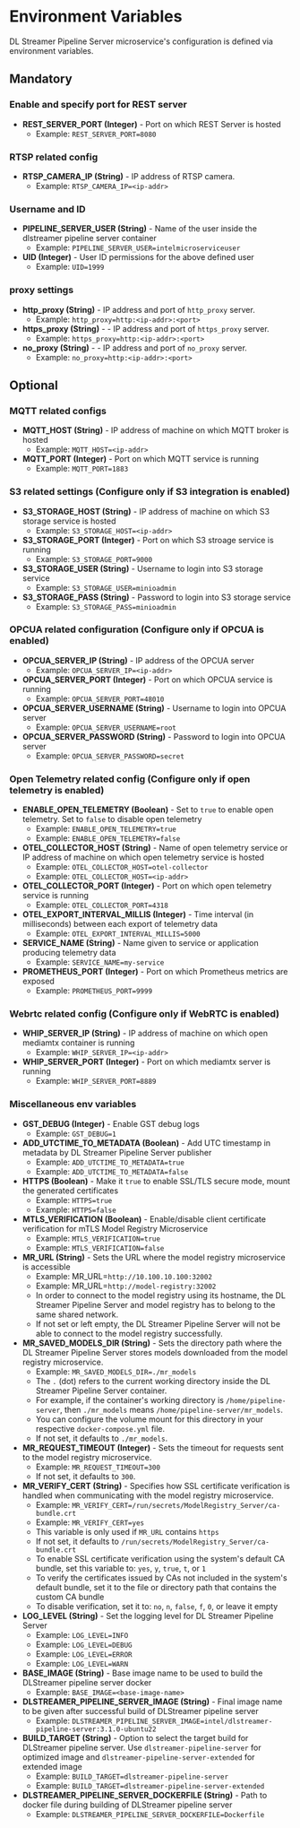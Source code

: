 # Environment Variables
DL Streamer Pipeline Server microservice's configuration is defined via environment variables.

## Mandatory 
### Enable and specify port for REST server 
- **REST_SERVER_PORT (Integer)**  - Port on which REST Server is hosted
  - Example: `REST_SERVER_PORT=8080`

### RTSP related config
- **RTSP_CAMERA_IP (String)** - IP address of RTSP camera. 
  - Example: `RTSP_CAMERA_IP=<ip-addr>`

### Username and ID 
- **PIPELINE_SERVER_USER (String)** - Name of the user inside the dlstreamer pipeline server container
  - Example: `PIPELINE_SERVER_USER=intelmicroserviceuser`
- **UID (Integer)** - User ID permissions for the above defined user
  - Example: `UID=1999`

### proxy settings
- **http_proxy (String)** - IP address and port of `http_proxy` server.
  - Example: `http_proxy=http:<ip-addr>:<port>`
- **https_proxy (String)** - - IP address and port of `https_proxy` server.
  - Example: `https_proxy=http:<ip-addr>:<port>`
- **no_proxy (String)** - - IP address and port of `no_proxy` server.
  - Example: `no_proxy=http:<ip-addr>:<port>`

## Optional

### MQTT related configs 
- **MQTT_HOST (String)** - IP address of machine on which MQTT broker is hosted
  - Example: `MQTT_HOST=<ip-addr>`
- **MQTT_PORT (Integer)** - Port on which MQTT service is running
  - Example: `MQTT_PORT=1883`

### S3 related settings (Configure only if S3 integration is enabled)
- **S3_STORAGE_HOST (String)** - IP address of machine on which S3 storage service is hosted
  - Example: `S3_STORAGE_HOST=<ip-addr>`
- **S3_STORAGE_PORT (Integer)** - Port on which S3 stroage service is running
  - Example: `S3_STORAGE_PORT=9000`
- **S3_STORAGE_USER (String)** - Username to login into S3 storage service 
  - Example: `S3_STORAGE_USER=minioadmin`
- **S3_STORAGE_PASS (String)** - Password to login into S3 storage service
  - Example: `S3_STORAGE_PASS=minioadmin`

### OPCUA related configuration (Configure only if OPCUA is enabled)
- **OPCUA_SERVER_IP (String)** - IP address of the OPCUA server
  - Example: `OPCUA_SERVER_IP=<ip-addr>`
- **OPCUA_SERVER_PORT (Integer)** - Port on which OPCUA service is running
  - Example: `OPCUA_SERVER_PORT=48010`
- **OPCUA_SERVER_USERNAME (String)** - Username to login into OPCUA server
  - Example: `OPCUA_SERVER_USERNAME=root`
- **OPCUA_SERVER_PASSWORD (String)** - Password to login into OPCUA server
  - Example: `OPCUA_SERVER_PASSWORD=secret`

### Open Telemetry related config (Configure only if open telemetry is enabled)
- **ENABLE_OPEN_TELEMETRY (Boolean)** - Set to `true` to enable open telemetry. Set to `false` to disable open telemetry
  - Example: `ENABLE_OPEN_TELEMETRY=true`
  - Example: `ENABLE_OPEN_TELEMETRY=false`
- **OTEL_COLLECTOR_HOST (String)** - Name of open telemetry service or IP address of machine on which open telemetry service is hosted
  - Example: `OTEL_COLLECTOR_HOST=otel-collector`
  - Example: `OTEL_COLLECTOR_HOST=<ip-addr>`
- **OTEL_COLLECTOR_PORT (Integer)** - Port on which open telemetry service is running
  - Example: `OTEL_COLLECTOR_PORT=4318`
- **OTEL_EXPORT_INTERVAL_MILLIS (Integer)** - Time interval (in milliseconds) between each export of telemetry data
  - Example: `OTEL_EXPORT_INTERVAL_MILLIS=5000`
- **SERVICE_NAME (String)** - Name given to service or application producing telemetry data
  - Example: `SERVICE_NAME=my-service`
- **PROMETHEUS_PORT (Integer)** - Port on which Prometheus metrics are exposed
  - Example: `PROMETHEUS_PORT=9999`

### Webrtc related config (Configure only if WebRTC is enabled)
- **WHIP_SERVER_IP (String)** - IP address of machine on which open mediamtx container is running
  - Example: `WHIP_SERVER_IP=<ip-addr>`
- **WHIP_SERVER_PORT (Integer)** - Port on which mediamtx server is running
  - Example: `WHIP_SERVER_PORT=8889`

### Miscellaneous env variables 
- **GST_DEBUG (Integer)** - Enable GST debug logs
  - Example: `GST_DEBUG=1`
- **ADD_UTCTIME_TO_METADATA (Boolean)** - Add UTC timestamp in metadata by DL Streamer Pipeline Server publisher
  - Example: `ADD_UTCTIME_TO_METADATA=true`
  - Example: `ADD_UTCTIME_TO_METADATA=false`
- **HTTPS (Boolean)** - Make it `true` to enable SSL/TLS secure mode, mount the generated certificates
  - Example: `HTTPS=true`
  - Example: `HTTPS=false`
- **MTLS_VERIFICATION (Boolean)** - Enable/disable client certificate verification for mTLS Model Registry Microservice
  - Example: `MTLS_VERIFICATION=true`
  - Example: `MTLS_VERIFICATION=false`
- **MR_URL (String)** - Sets the URL where the model registry microservice is accessible
  - Example: MR_URL=`http://10.100.10.100:32002`
  - Example: MR_URL=`http://model-registry:32002`
  - In order to connect to the model registry using its hostname, the DL Streamer Pipeline Server and model registry has to belong to the same shared network.
  - If not set or left empty, the DL Streamer Pipeline Server will not be able to connect to the model registry successfully.
- **MR_SAVED_MODELS_DIR (String)** - Sets the directory path where the DL Streamer Pipeline Server stores models downloaded from the model registry microservice.
  - Example: `MR_SAVED_MODELS_DIR=./mr_models`
  - The `.` (dot) refers to the current working directory inside the DL Streamer Pipeline Server container.  
  - For example, if the container's working directory is `/home/pipeline-server`, then `./mr_models` means `/home/pipeline-server/mr_models`.  
  - You can configure the volume mount for this directory in your respective `docker-compose.yml` file.
  - If not set, it defaults to `./mr_models`.
- **MR_REQUEST_TIMEOUT (Integer)** - Sets the timeout for requests sent to the model registry microservice.
  - Example: `MR_REQUEST_TIMEOUT=300`
  - If not set, it defaults to `300`.
- **MR_VERIFY_CERT (String)** - Specifies how SSL certificate verification is handled when communicating with the model registry microservice.
  - Example: `MR_VERIFY_CERT=/run/secrets/ModelRegistry_Server/ca-bundle.crt`
  - Example: `MR_VERIFY_CERT=yes`
  - This variable is only used if `MR_URL` contains `https`
  - If not set, it defaults to `/run/secrets/ModelRegistry_Server/ca-bundle.crt`
  - To enable SSL certificate verification using the system's default CA bundle, set this variable to: `yes`, `y`, `true`, `t`, or `1`
  - To verify the certificates issued by CAs not included in the system's default bundle, set it to the file or directory path that contains the custom CA bundle
  - To disable verification, set it to: `no`, `n`, `false`, `f`, `0`, or leave it empty
- **LOG_LEVEL (String)** - Set the logging level for DL Streamer Pipeline Server
  - Example: `LOG_LEVEL=INFO`
  - Example: `LOG_LEVEL=DEBUG`
  - Example: `LOG_LEVEL=ERROR`
  - Example: `LOG_LEVEL=WARN`
- **BASE_IMAGE (String)** - Base image name to be used to build the DLStreamer pipeline server docker
  - Example: `BASE_IMAGE=<base-image-name>`
- **DLSTREAMER_PIPELINE_SERVER_IMAGE (String)** - Final image name to be given after successful build of DLStreamer pipeline server
  - Example: `DLSTREAMER_PIPELINE_SERVER_IMAGE=intel/dlstreamer-pipeline-server:3.1.0-ubuntu22`
- **BUILD_TARGET (String)** - Option to select the target build for DLStreamer pipeline server. Use `dlstreamer-pipeline-server` for optimized image and `dlstreamer-pipeline-server-extended` for extended image
  - Example: `BUILD_TARGET=dlstreamer-pipeline-server`
  - Example: `BUILD_TARGET=dlstreamer-pipeline-server-extended`
- **DLSTREAMER_PIPELINE_SERVER_DOCKERFILE (String)** - Path to docker file during building of DLStreamer pipeline server
  - Example: `DLSTREAMER_PIPELINE_SERVER_DOCKERFILE=Dockerfile`